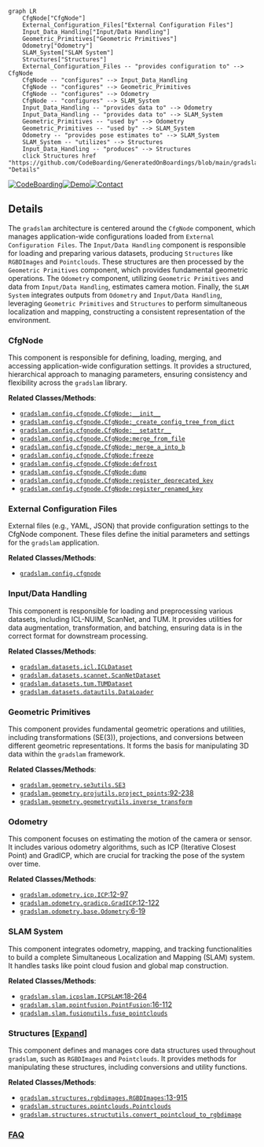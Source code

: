 ```mermaid
graph LR
    CfgNode["CfgNode"]
    External_Configuration_Files["External Configuration Files"]
    Input_Data_Handling["Input/Data Handling"]
    Geometric_Primitives["Geometric Primitives"]
    Odometry["Odometry"]
    SLAM_System["SLAM System"]
    Structures["Structures"]
    External_Configuration_Files -- "provides configuration to" --> CfgNode
    CfgNode -- "configures" --> Input_Data_Handling
    CfgNode -- "configures" --> Geometric_Primitives
    CfgNode -- "configures" --> Odometry
    CfgNode -- "configures" --> SLAM_System
    Input_Data_Handling -- "provides data to" --> Odometry
    Input_Data_Handling -- "provides data to" --> SLAM_System
    Geometric_Primitives -- "used by" --> Odometry
    Geometric_Primitives -- "used by" --> SLAM_System
    Odometry -- "provides pose estimates to" --> SLAM_System
    SLAM_System -- "utilizes" --> Structures
    Input_Data_Handling -- "produces" --> Structures
    click Structures href "https://github.com/CodeBoarding/GeneratedOnBoardings/blob/main/gradslam/Structures.md" "Details"
```

[![CodeBoarding](https://img.shields.io/badge/Generated%20by-CodeBoarding-9cf?style=flat-square)](https://github.com/CodeBoarding/GeneratedOnBoardings)[![Demo](https://img.shields.io/badge/Try%20our-Demo-blue?style=flat-square)](https://www.codeboarding.org/demo)[![Contact](https://img.shields.io/badge/Contact%20us%20-%20contact@codeboarding.org-lightgrey?style=flat-square)](mailto:contact@codeboarding.org)

## Details

The `gradslam` architecture is centered around the `CfgNode` component, which manages application-wide configurations loaded from `External Configuration Files`. The `Input/Data Handling` component is responsible for loading and preparing various datasets, producing `Structures` like `RGBDImages` and `Pointclouds`. These structures are then processed by the `Geometric Primitives` component, which provides fundamental geometric operations. The `Odometry` component, utilizing `Geometric Primitives` and data from `Input/Data Handling`, estimates camera motion. Finally, the `SLAM System` integrates outputs from `Odometry` and `Input/Data Handling`, leveraging `Geometric Primitives` and `Structures` to perform simultaneous localization and mapping, constructing a consistent representation of the environment.

### CfgNode
This component is responsible for defining, loading, merging, and accessing application-wide configuration settings. It provides a structured, hierarchical approach to managing parameters, ensuring consistency and flexibility across the `gradslam` library.


**Related Classes/Methods**:

- <a href="https://github.com/gradslam/gradslam/blob/main/gradslam/config/cfgnode.py" target="_blank" rel="noopener noreferrer">`gradslam.config.cfgnode.CfgNode:__init__`</a>
- <a href="https://github.com/gradslam/gradslam/blob/main/gradslam/config/cfgnode.py" target="_blank" rel="noopener noreferrer">`gradslam.config.cfgnode.CfgNode:_create_config_tree_from_dict`</a>
- <a href="https://github.com/gradslam/gradslam/blob/main/gradslam/config/cfgnode.py" target="_blank" rel="noopener noreferrer">`gradslam.config.cfgnode.CfgNode:__setattr__`</a>
- <a href="https://github.com/gradslam/gradslam/blob/main/gradslam/config/cfgnode.py" target="_blank" rel="noopener noreferrer">`gradslam.config.cfgnode.CfgNode:merge_from_file`</a>
- <a href="https://github.com/gradslam/gradslam/blob/main/gradslam/config/cfgnode.py" target="_blank" rel="noopener noreferrer">`gradslam.config.cfgnode.CfgNode:_merge_a_into_b`</a>
- <a href="https://github.com/gradslam/gradslam/blob/main/gradslam/config/cfgnode.py" target="_blank" rel="noopener noreferrer">`gradslam.config.cfgnode.CfgNode:freeze`</a>
- <a href="https://github.com/gradslam/gradslam/blob/main/gradslam/config/cfgnode.py" target="_blank" rel="noopener noreferrer">`gradslam.config.cfgnode.CfgNode:defrost`</a>
- <a href="https://github.com/gradslam/gradslam/blob/main/gradslam/config/cfgnode.py" target="_blank" rel="noopener noreferrer">`gradslam.config.cfgnode.CfgNode:dump`</a>
- <a href="https://github.com/gradslam/gradslam/blob/main/gradslam/config/cfgnode.py" target="_blank" rel="noopener noreferrer">`gradslam.config.cfgnode.CfgNode:register_deprecated_key`</a>
- <a href="https://github.com/gradslam/gradslam/blob/main/gradslam/config/cfgnode.py" target="_blank" rel="noopener noreferrer">`gradslam.config.cfgnode.CfgNode:register_renamed_key`</a>


### External Configuration Files
External files (e.g., YAML, JSON) that provide configuration settings to the CfgNode component. These files define the initial parameters and settings for the `gradslam` application.


**Related Classes/Methods**:

- <a href="https://github.com/gradslam/gradslam/blob/main/gradslam/config/cfgnode.py" target="_blank" rel="noopener noreferrer">`gradslam.config.cfgnode`</a>


### Input/Data Handling
This component is responsible for loading and preprocessing various datasets, including ICL-NUIM, ScanNet, and TUM. It provides utilities for data augmentation, transformation, and batching, ensuring data is in the correct format for downstream processing.


**Related Classes/Methods**:

- <a href="https://github.com/gradslam/gradslam/blob/main/gradslam/datasets/icl.py" target="_blank" rel="noopener noreferrer">`gradslam.datasets.icl.ICLDataset`</a>
- <a href="https://github.com/gradslam/gradslam/blob/main/gradslam/datasets/scannet.py" target="_blank" rel="noopener noreferrer">`gradslam.datasets.scannet.ScanNetDataset`</a>
- <a href="https://github.com/gradslam/gradslam/blob/main/gradslam/datasets/tum.py" target="_blank" rel="noopener noreferrer">`gradslam.datasets.tum.TUMDataset`</a>
- <a href="https://github.com/gradslam/gradslam/blob/main/gradslam/datasets/datautils.py" target="_blank" rel="noopener noreferrer">`gradslam.datasets.datautils.DataLoader`</a>


### Geometric Primitives
This component provides fundamental geometric operations and utilities, including transformations (SE(3)), projections, and conversions between different geometric representations. It forms the basis for manipulating 3D data within the `gradslam` framework.


**Related Classes/Methods**:

- <a href="https://github.com/gradslam/gradslam/blob/main/gradslam/geometry/se3utils.py" target="_blank" rel="noopener noreferrer">`gradslam.geometry.se3utils.SE3`</a>
- <a href="https://github.com/gradslam/gradslam/blob/main/gradslam/geometry/projutils.py#L92-L238" target="_blank" rel="noopener noreferrer">`gradslam.geometry.projutils.project_points`:92-238</a>
- <a href="https://github.com/gradslam/gradslam/blob/main/gradslam/geometry/geometryutils.py" target="_blank" rel="noopener noreferrer">`gradslam.geometry.geometryutils.inverse_transform`</a>


### Odometry
This component focuses on estimating the motion of the camera or sensor. It includes various odometry algorithms, such as ICP (Iterative Closest Point) and GradICP, which are crucial for tracking the pose of the system over time.


**Related Classes/Methods**:

- <a href="https://github.com/gradslam/gradslam/blob/main/gradslam/odometry/icp.py#L12-L97" target="_blank" rel="noopener noreferrer">`gradslam.odometry.icp.ICP`:12-97</a>
- <a href="https://github.com/gradslam/gradslam/blob/main/gradslam/odometry/gradicp.py#L12-L122" target="_blank" rel="noopener noreferrer">`gradslam.odometry.gradicp.GradICP`:12-122</a>
- <a href="https://github.com/gradslam/gradslam/blob/main/gradslam/odometry/base.py#L6-L19" target="_blank" rel="noopener noreferrer">`gradslam.odometry.base.Odometry`:6-19</a>


### SLAM System
This component integrates odometry, mapping, and tracking functionalities to build a complete Simultaneous Localization and Mapping (SLAM) system. It handles tasks like point cloud fusion and global map construction.


**Related Classes/Methods**:

- <a href="https://github.com/gradslam/gradslam/blob/main/gradslam/slam/icpslam.py#L18-L264" target="_blank" rel="noopener noreferrer">`gradslam.slam.icpslam.ICPSLAM`:18-264</a>
- <a href="https://github.com/gradslam/gradslam/blob/main/gradslam/slam/pointfusion.py#L16-L112" target="_blank" rel="noopener noreferrer">`gradslam.slam.pointfusion.PointFusion`:16-112</a>
- <a href="https://github.com/gradslam/gradslam/blob/main/gradslam/slam/fusionutils.py" target="_blank" rel="noopener noreferrer">`gradslam.slam.fusionutils.fuse_pointclouds`</a>


### Structures [[Expand]](./Structures.md)
This component defines and manages core data structures used throughout `gradslam`, such as `RGBDImages` and `Pointclouds`. It provides methods for manipulating these structures, including conversions and utility functions.


**Related Classes/Methods**:

- <a href="https://github.com/gradslam/gradslam/blob/main/gradslam/structures/rgbdimages.py#L13-L915" target="_blank" rel="noopener noreferrer">`gradslam.structures.rgbdimages.RGBDImages`:13-915</a>
- <a href="https://github.com/gradslam/gradslam/blob/main/gradslam/structures/pointclouds.py" target="_blank" rel="noopener noreferrer">`gradslam.structures.pointclouds.Pointclouds`</a>
- <a href="https://github.com/gradslam/gradslam/blob/main/gradslam/structures/structutils.py" target="_blank" rel="noopener noreferrer">`gradslam.structures.structutils.convert_pointcloud_to_rgbdimage`</a>




### [FAQ](https://github.com/CodeBoarding/GeneratedOnBoardings/tree/main?tab=readme-ov-file#faq)